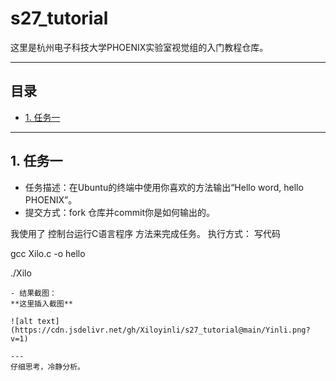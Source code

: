 # s27_tutorial
这里是杭州电子科技大学PHOENIX实验室视觉组的入门教程仓库。

---
## 目录
- [1. 任务一](#任务一)

---
## 1. 任务一
- 任务描述：在Ubuntu的终端中使用你喜欢的方法输出“Hello word, hello PHOENIX”。
- 提交方式：fork 仓库并commit你是如何输出的。

我使用了 控制台运行C语言程序 方法来完成任务。
执行方式：
写代码

gcc Xilo.c -o hello

./Xilo
```
- 结果截图：
**这里插入截图**

![alt text](https://cdn.jsdelivr.net/gh/Xiloyinli/s27_tutorial@main/Yinli.png?v=1)

---
仔细思考，冷静分析。
